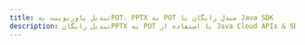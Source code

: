 ---title: تبدیل پاورپوینت بهPOT، PPTX به POT مبدل رایگان یا Java SDKdescription: تبدیل رایگانPPTX به POT با استفاده از Java Cloud APIs & SDK. همچنین اسناد Microsoft PowerPoint را در Cloud ایجاد، ویرایش و رندر کنید.---